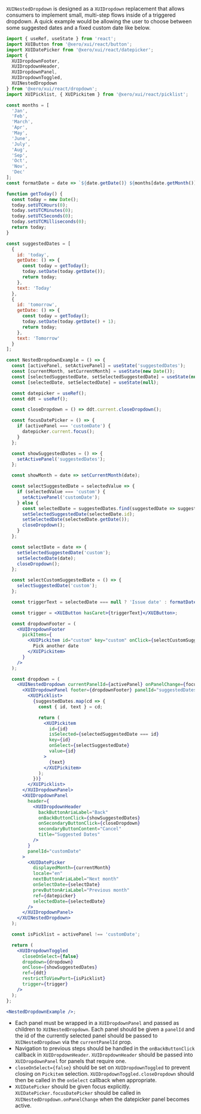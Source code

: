 `XUINestedDropdown` is designed as a `XUIDropdown` replacement that allows consumers to implement small, multi-step flows inside of a triggered dropdown. A quick example would be allowing the user to choose between some suggested dates and a fixed custom date like below.

```jsx harmony
import { useRef, useState } from 'react';
import XUIButton from '@xero/xui/react/button';
import XUIDatePicker from '@xero/xui/react/datepicker';
import {
  XUIDropdownFooter,
  XUIDropdownHeader,
  XUIDropdownPanel,
  XUIDropdownToggled,
  XUINestedDropdown
} from '@xero/xui/react/dropdown';
import XUIPicklist, { XUIPickitem } from '@xero/xui/react/picklist';

const months = [
  'Jan',
  'Feb',
  'March',
  'Apr',
  'May',
  'June',
  'July',
  'Aug',
  'Sep',
  'Oct',
  'Nov',
  'Dec'
];
const formatDate = date => `${date.getDate()} ${months[date.getMonth()]} ${date.getFullYear()}`;

function getToday() {
  const today = new Date();
  today.setUTCHours(0);
  today.setUTCMinutes(0);
  today.setUTCSeconds(0);
  today.setUTCMilliseconds(0);
  return today;
}

const suggestedDates = [
  {
    id: 'today',
    getDate: () => {
      const today = getToday();
      today.setDate(today.getDate());
      return today;
    },
    text: 'Today'
  },
  {
    id: 'tomorrow',
    getDate: () => {
      const today = getToday();
      today.setDate(today.getDate() + 1);
      return today;
    },
    text: 'Tomorrow'
  }
];

const NestedDropdownExample = () => {
  const [activePanel, setActivePanel] = useState('suggestedDates');
  const [currentMonth, setCurrentMonth] = useState(new Date());
  const [selectedSuggestedDate, setSelectedSuggestedDate] = useState(null);
  const [selectedDate, setSelectedDate] = useState(null);

  const datepicker = useRef();
  const ddt = useRef();

  const closeDropdown = () => ddt.current.closeDropdown();

  const focusDatePicker = () => {
    if (activePanel === 'customDate') {
      datepicker.current.focus();
    }
  };

  const showSuggestedDates = () => {
    setActivePanel('suggestedDates');
  };

  const showMonth = date => setCurrentMonth(date);

  const selectSuggestedDate = selectedValue => {
    if (selectedValue === 'custom') {
      setActivePanel('customDate');
    } else {
      const selectedDate = suggestedDates.find(suggestedDate => suggestedDate.id === selectedValue);
      setSelectedSuggestedDate(selectedDate.id);
      setSelectedDate(selectedDate.getDate());
      closeDropdown();
    }
  };

  const selectDate = date => {
    setSelectedSuggestedDate('custom');
    setSelectedDate(date);
    closeDropdown();
  };

  const selectCustomSuggestedDate = () => {
    selectSuggestedDate('custom');
  };

  const triggerText = selectedDate === null ? 'Issue date' : formatDate(selectedDate);

  const trigger = <XUIButton hasCaret>{triggerText}</XUIButton>;

  const dropdownFooter = (
    <XUIDropdownFooter
      pickItems={
        <XUIPickitem id="custom" key="custom" onClick={selectCustomSuggestedDate}>
          Pick another date
        </XUIPickitem>
      }
    />
  );

  const dropdown = (
    <XUINestedDropdown currentPanelId={activePanel} onPanelChange={focusDatePicker}>
      <XUIDropdownPanel footer={dropdownFooter} panelId="suggestedDates">
        <XUIPicklist>
          {suggestedDates.map(cd => {
            const { id, text } = cd;

            return (
              <XUIPickitem
                id={id}
                isSelected={selectedSuggestedDate === id}
                key={id}
                onSelect={selectSuggestedDate}
                value={id}
              >
                {text}
              </XUIPickitem>
            );
          })}
        </XUIPicklist>
      </XUIDropdownPanel>
      <XUIDropdownPanel
        header={
          <XUIDropdownHeader
            backButtonAriaLabel="Back"
            onBackButtonClick={showSuggestedDates}
            onSecondaryButtonClick={closeDropdown}
            secondaryButtonContent="Cancel"
            title="Suggested Dates"
          />
        }
        panelId="customDate"
      >
        <XUIDatePicker
          displayedMonth={currentMonth}
          locale="en"
          nextButtonAriaLabel="Next month"
          onSelectDate={selectDate}
          prevButtonAriaLabel="Previous month"
          ref={datepicker}
          selectedDate={selectedDate}
        />
      </XUIDropdownPanel>
    </XUINestedDropdown>
  );

  const isPicklist = activePanel !== 'customDate';

  return (
    <XUIDropdownToggled
      closeOnSelect={false}
      dropdown={dropdown}
      onClose={showSuggestedDates}
      ref={ddt}
      restrictToViewPort={isPicklist}
      trigger={trigger}
    />
  );
};

<NestedDropdownExample />;
```

- Each panel must be wrapped in a `XUIDropdownPanel` and passed as children to `XUINestedDropdown`. Each panel should be given a `panelId` and the id of the currently selected panel should be passed to `XUINestedDropdown` via the `currentPanelId` prop.
- Navigation to previous steps should be handled in the `onBackButtonClick` callback in `XUIDropdownHeader`. `XUIDropdownHeader` should be passed into `XUIDropdownPanel` for panels that require one.
- `closeOnSelect={false}` should be set on `XUIDropdownToggled` to prevent closing on `Pickitem` selection. `XUIDropdownToggled.closeDropdown` should then be called in the `onSelect` callback when appropriate.
- `XUIDatePicker` should be given focus explicitly. `XUIDatePicker.focusDatePicker` should be called in `XUINestedDropdown.onPanelChange` when the datepicker panel becomes active.

